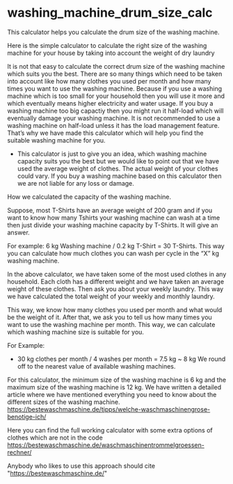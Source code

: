 # washing_machine_drum_size_calc
This calculator helps you calculate the drum size of the washing machine. 

Here is the simple calculator to calculate the right size of the washing machine for your house by taking into account the weight of dry laundry


It is not that easy to calculate the correct drum size of the washing machine which suits you the best. There are so many things which need to be taken into account like how many clothes you used per month and how many times you want to use the washing machine. Because if you use a washing machine which is too small for your household then you will use it more and which eventually means higher electricity and water usage. If you buy a washing machine too big capactiy then you might run it half-load which will eventually damage your washing machine. It is not recommended to use a washing machine on half-load unless it has the load management feature. That’s why we have made this calculator which will help you find the suitable washing machine for you.


* This calculator is just to give you an idea, which washing machine capacity suits you the best but we would like to point out that we have used the average weight of clothes. The actual weight of your clothes could vary. If you buy a washing machine based on this calculator then we are not liable for any loss or damage. 

How we calculated the capacity of the washing machine. 

Suppose, most T-Shirts have an average weight of 200 gram and if you want to know how many Tshirts your washing machine can wash at a time then just divide your washing machine capacity by T-Shirts. It will give an answer.

For example:
6 kg Washing machine / 0.2 kg T-Shirt = 30 T-Shirts. This way you can calculate how much clothes you can wash per cycle in the “X” kg washing machine. 

In the above calculator, we have taken some of the most used clothes in any household. Each cloth has a different weight and we have taken an average weight of these clothes. Then ask you about your weekly laundry. This way we have calculated the total weight of your weekly and monthly laundry. 

This way, we know how many clothes you used per month and what would be the weight of it. After that, we ask you to tell us how many times you want to use the washing machine per month. This way, we can calculate which washing machine size is suitable for you.

For Example:

-	30 kg clothes per month / 4 washes per month = 7.5 kg ~ 8 kg 
We round off to the nearest value of available washing machines. 

For this calculator, the minimum size of the washing machine is 6 kg and the maximum size of the washing machine is 12 kg. We have written a detailed article where we have mentioned everything you need to know about the different sizes of the washing machine. 
https://bestewaschmaschine.de/tipps/welche-waschmaschinengrose-benotige-ich/


Here you can find the full working calculator with some extra options of clothes which are not in the code 
https://bestewaschmaschine.de/waschmaschinentrommelgroessen-rechner/


Anybody who likes to use this approach should cite "https://bestewaschmaschine.de/"

